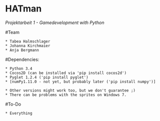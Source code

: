 # HATman
_Projektarbeit 1 - Gamedevelopment with Python_


#Team

	* Tabea Halmschlager
	* Johanna Kirchmaier
	* Anja Bergmann


#Dependencies: 

	* Python 3.4 
	* Cocos2D (can be installed via 'pip install cocos2d')
	* Pyglet 1.2.4 ('pip install pyglet')
	* [numPy1.11.0 - not yet, but probably later ('pip install numpy')]

	* Other versions might work too, but we don't guarantee ;)
	* There can be problems with the sprites on Windows 7.


#To-Do

	* Everything 